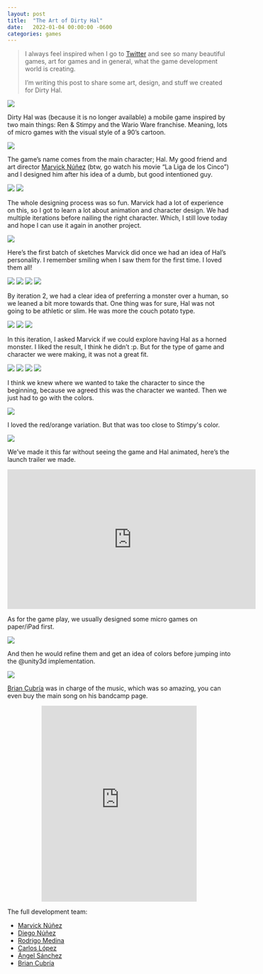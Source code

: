 ```yaml
---
layout: post
title:  "The Art of Dirty Hal"
date:   2022-01-04 00:00:00 -0600
categories: games
---
```


> 
> I always feel inspired when I go to [Twitter](https://twitter.com/arturonereu/status/1264179932231540736?s=20) and see so many beautiful games, art for games 
> and in general, what the game development world is creating. 
> 
> I’m writing this post to share some art, design, and stuff we created for Dirty Hal.
> 


![](/_assets/hal/wallpaper.png)

Dirty Hal was (because it is no longer available) a mobile game inspired by two main things: Ren & Stimpy and the Wario Ware franchise. Meaning, lots of micro games with the visual style of a 90’s cartoon.

![](/_assets/hal/faces1.png)

The game’s name comes from the main character; Hal. My good friend and art director 
[Marvick Núñez](https://twitter.com/elMarvick) (btw, go watch his movie “La Liga de los Cinco”) and I designed him after his idea of a dumb, but good intentioned guy.

![](/_assets/hal/faces2.png)
![](/_assets/hal/faces3.png)

The whole designing process was so fun. Marvick had a lot of experience on this, so I got to learn a lot about animation and character design. We had multiple iterations before nailing the right character. Which, I still love today and hope I can use it again in another project.

![](/_assets/hal/turntable.png)

Here’s the first batch of sketches Marvick did once we had an idea of Hal’s personality. I remember smiling when I saw them for the first time. I loved them all!

![](/_assets/hal/sketchesv1_1.jpeg)
![](/_assets/hal/sketchesv1_2.jpeg)
![](/_assets/hal/sketchesv1_3.jpeg)
![](/_assets/hal/sketchesv1_4.jpeg)

By iteration 2, we had a clear idea of preferring a monster over a human, so we leaned a bit more towards that. One thing was for sure, Hal was not going to be athletic or slim. He was more the couch potato type.

![](/_assets/hal/sketchesv2_1.jpeg)
![](/_assets/hal/sketchesv2_2.jpeg)
![](/_assets/hal/sketchesv2_3.jpeg)

In this iteration, I asked Marvick if we could explore having Hal as a horned monster. I liked the result, I think he didn’t :p. But for the type of game and character we were making, it was not a great fit.

![](/_assets/hal/sketchesv3_1.jpeg)
![](/_assets/hal/sketchesv3_2.jpeg)
![](/_assets/hal/sketchesv3_3.jpeg)
![](/_assets/hal/sketchesv3_4.jpeg)

I think we knew where we wanted to take the character to since the beginning, because we agreed this was the character we wanted. Then we just had to go with the colors.

![](/_assets/hal/sketchesv4_1.jpeg)

I loved the red/orange variation. But that was too close to Stimpy's color.

![](/_assets/hal/sketchesv5_1.jpeg)

We’ve made it this far without seeing the game and Hal animated, here’s the launch trailer we made.

<p align="center">
<iframe width="560" height="315" src="https://www.youtube.com/embed/BS_Opvb_A84?controls=0" title="YouTube video player" frameborder="0" allow="accelerometer; autoplay; clipboard-write; encrypted-media; gyroscope; picture-in-picture" allowfullscreen></iframe>
</p>

As for the game play, we usually designed some micro games on paper/iPad first.

![](/_assets/hal/rough-minigames.gif)

And then he would refine them and get an idea of colors before jumping into the @unity3d implementation.

![](/_assets/hal/color-minigames.gif)

[Brian Cubría](https://twitter.com/BrianRoke) was in charge of the music, which was so amazing, you can even buy the main song on his bandcamp page.

<p align="center">
<iframe style="border: 0; width: 350px; height: 442px;" src="https://bandcamp.com/EmbeddedPlayer/track=730226615/size=large/bgcol=ffffff/linkcol=0687f5/tracklist=false/transparent=true/" seamless><a href="https://brianroke.bandcamp.com/track/dirty-hal">Dirty Hal by Brian Roke</a></iframe>
</p>

The full development team: 
<ul>
	<li> <a href="https://twitter.com/elMarvick"> Marvick Núñez</a></li>
	<li> <a href="https://twitter.com/diegonmtz"> Diego Núñez</a></li>
	<li> <a href="https://twitter.com/Rckdrgo"> Rodrigo Medina</a></li>
	<li> <a href="https://twitter.com/arsanchezq"> Carlos López</a></li>
	<li> <a href="https://twitter.com/donmetapod"> Ángel Sánchez</a></li>
	<li> <a href="https://twitter.com/BrianRoke"> Brian Cubría</a></li>
</ul>

